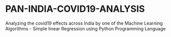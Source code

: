 # PAN-INDIA-COVID19-ANALYSIS
Analyzing the covid19 effects across India by one of the Machine Learning Algorithms - Simple linear Regression using Python Programming Language
